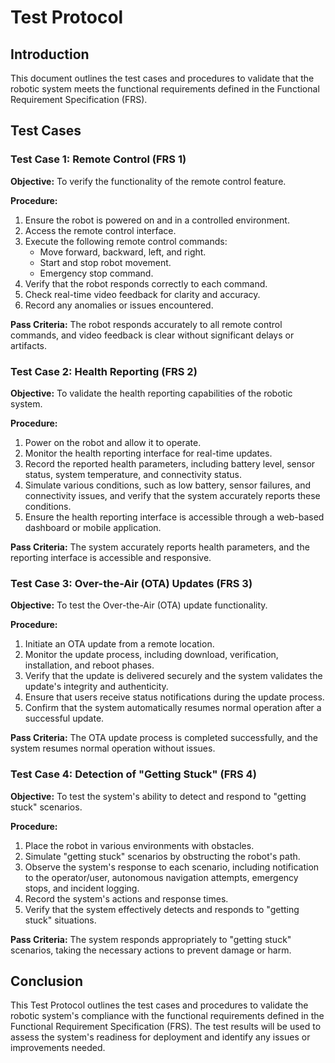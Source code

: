 # Test Protocol

## Introduction

This document outlines the test cases and procedures to validate that the robotic system meets the functional requirements defined in the Functional Requirement Specification (FRS).

## Test Cases

### Test Case 1: Remote Control (FRS 1)

**Objective:** To verify the functionality of the remote control feature.

**Procedure:**
1. Ensure the robot is powered on and in a controlled environment.
2. Access the remote control interface.
3. Execute the following remote control commands:
   - Move forward, backward, left, and right.
   - Start and stop robot movement.
   - Emergency stop command.
4. Verify that the robot responds correctly to each command.
5. Check real-time video feedback for clarity and accuracy.
6. Record any anomalies or issues encountered.

**Pass Criteria:** The robot responds accurately to all remote control commands, and video feedback is clear without significant delays or artifacts.

### Test Case 2: Health Reporting (FRS 2)

**Objective:** To validate the health reporting capabilities of the robotic system.

**Procedure:**
1. Power on the robot and allow it to operate.
2. Monitor the health reporting interface for real-time updates.
3. Record the reported health parameters, including battery level, sensor status, system temperature, and connectivity status.
4. Simulate various conditions, such as low battery, sensor failures, and connectivity issues, and verify that the system accurately reports these conditions.
5. Ensure the health reporting interface is accessible through a web-based dashboard or mobile application.

**Pass Criteria:** The system accurately reports health parameters, and the reporting interface is accessible and responsive.

### Test Case 3: Over-the-Air (OTA) Updates (FRS 3)

**Objective:** To test the Over-the-Air (OTA) update functionality.

**Procedure:**
1. Initiate an OTA update from a remote location.
2. Monitor the update process, including download, verification, installation, and reboot phases.
3. Verify that the update is delivered securely and the system validates the update's integrity and authenticity.
4. Ensure that users receive status notifications during the update process.
5. Confirm that the system automatically resumes normal operation after a successful update.

**Pass Criteria:** The OTA update process is completed successfully, and the system resumes normal operation without issues.

### Test Case 4: Detection of "Getting Stuck" (FRS 4)

**Objective:** To test the system's ability to detect and respond to "getting stuck" scenarios.

**Procedure:**
1. Place the robot in various environments with obstacles.
2. Simulate "getting stuck" scenarios by obstructing the robot's path.
3. Observe the system's response to each scenario, including notification to the operator/user, autonomous navigation attempts, emergency stops, and incident logging.
4. Record the system's actions and response times.
5. Verify that the system effectively detects and responds to "getting stuck" situations.

**Pass Criteria:** The system responds appropriately to "getting stuck" scenarios, taking the necessary actions to prevent damage or harm.

## Conclusion

This Test Protocol outlines the test cases and procedures to validate the robotic system's compliance with the functional requirements defined in the Functional Requirement Specification (FRS). The test results will be used to assess the system's readiness for deployment and identify any issues or improvements needed.

